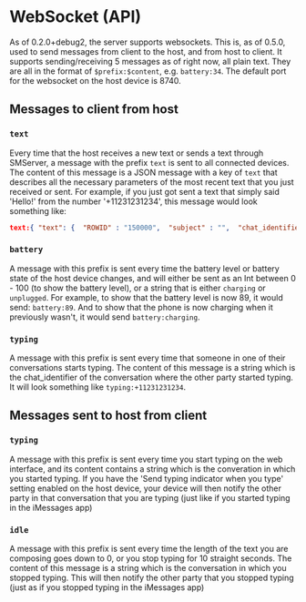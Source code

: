 # WebSocket (API)

As of 0.2.0+debug2, the server supports websockets. This is, as of 0.5.0, used to send messages from client to the host, and from host to client. It supports sending/receiving 5 messages as of right now, all plain text. They are all in the format of `$prefix:$content`, e.g. `battery:34`. The default port for the websocket on the host device is 8740.

## Messages to client from host

### `text`
Every time that the host receives a new text or sends a text through SMServer, a message with the prefix `text` is sent to all connected devices. The content of this message is a JSON message with a key of `text` that describes all the necessary parameters of the most recent text that you just received or sent. For example, if you just got sent a text that simply said 'Hello!' from the number '+11231231234', this message would look something like:
```json
text:{ "text": {  "ROWID" : "150000",  "subject" : "",  "chat_identifier" : "+11231231234",  "balloon_bundle_id" : "",  "is_from_me" : "0",  "service" : "iMessage",  "guid" : "3FCF9CC7-FFF3-4172-82FD-773F9A3CC89A",  "text" : "Hello!",  "date_read" : "0",  "date" : "626981115265999744",  "cache_has_attachments" : "0",  "handle_id" : "100",  "associated_message_type" : "0",  "associated_message_guid" : ""}}
```

### `battery`
A message with this prefix is sent every time the battery level or battery state of the host device changes, and will either be sent as an Int between 0 - 100 (to show the battery level), or a string that is either `charging` or `unplugged`. For example, to show that the battery level is now 89, it would send: `battery:89`. And to show that the phone is now charging when it previously wasn't, it would send `battery:charging`.

### `typing`
A message with this prefix is sent every time that someone in one of their conversations starts typing. The content of this message is a string which is the chat_identifier of the conversation where the other party started typing. It will look something like `typing:+11231231234`.

## Messages sent to host from client

### `typing`
A message with this prefix is sent every time you start typing on the web interface, and its content contains a string which is the converation in which you started typing. If you have the 'Send typing indicator when you type' setting enabled on the host device, your device will then notify the other party in that conversation that you are typing (just like if you started typing in the iMessages app)

### `idle`
A message with this prefix is sent every time the length of the text you are composing goes down to 0, or you stop typing for 10 straight seconds. The content of this message is a string which is the conversation in which you stopped typing. This will then notify the other party that you stopped typing (just as if you stopped typing in the iMessages app)
